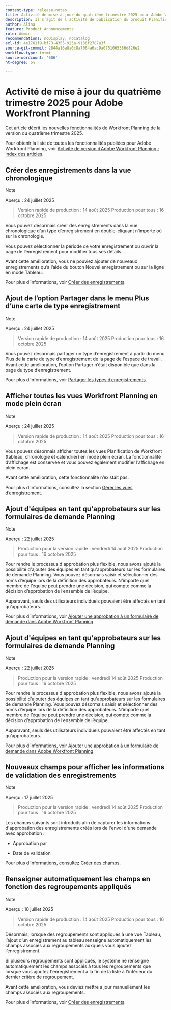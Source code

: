 ```yaml
---
content-type: release-notes
title: Activité de mise à jour du quatrième trimestre 2025 pour Adobe Workfront Planning
description: Il s’agit de l’activité de publication du produit Planification d’Adobe Workfront pour le quatrième trimestre 2025.
author: Alina
feature: Product Announcements
role: Admin
recommendations: noDisplay, noCatalog
exl-id: 4e1761f9-bf73-4355-925a-9136f2787a3f
source-git-commit: 2844a16a8a0c8a7064a6ac9a0751065386d826e2
workflow-type: tm+mt
source-wordcount: '606'
ht-degree: 6%

---
```


# Activité de mise à jour du quatrième trimestre 2025 pour Adobe Workfront Planning

Cet article décrit les nouvelles fonctionnalités de Workfront Planning de la version du quatrième trimestre 2025.

<!--keep the sentence below for all future quarterly release pages-->

Pour obtenir la liste de toutes les fonctionnalités publiées pour Adobe Workfront Planning, voir [Activité de version d’Adobe Workfront Planning : index des articles](/help/quicksilver/product-announcements/product-releases/planning-release-activity/planning-release-activity-article-index.md).

## Créer des enregistrements dans la vue chronologique

>[!NOTE]
>
>Aperçu : 24 juillet 2025
>>Version rapide de production : 14 août 2025
>>Production pour tous : 16 octobre 2025

Vous pouvez désormais créer des enregistrements dans la vue chronologique d’un type d’enregistrement en double-cliquant n’importe où sur la chronologie.

Vous pouvez sélectionner la période de votre enregistrement ou ouvrir la page de l’enregistrement pour modifier tous ses détails.

Avant cette amélioration, vous ne pouviez ajouter de nouveaux enregistrements qu’à l’aide du bouton Nouvel enregistrement ou sur la ligne en mode Tableau.

Pour plus d’informations, voir [Créer des enregistrements](/help/quicksilver/planning/records/create-records.md).

## Ajout de l’option Partager dans le menu Plus d’une carte de type enregistrement

>[!NOTE]
>
>Aperçu : 24 juillet 2025
>>Version rapide de production : 14 août 2025
>>Production pour tous : 16 octobre 2025

Vous pouvez désormais partager un type d’enregistrement à partir du menu Plus de la carte de type d’enregistrement de la page de l’espace de travail. Avant cette amélioration, l’option Partager n’était disponible que dans la page du type d’enregistrement.

Pour plus d’informations, voir [Partager les types d’enregistrements](/help/quicksilver/planning/access/share-record-types.md).

## Afficher toutes les vues Workfront Planning en mode plein écran

>[!NOTE]
>
>Aperçu : 24 juillet 2025
>>Version rapide de production : 14 août 2025
>>Production pour tous : 16 octobre 2025

Vous pouvez désormais afficher toutes les vues Planification de Workfront (tableau, chronologie et calendrier) en mode plein écran. La fonctionnalité d’affichage est conservée et vous pouvez également modifier l’affichage en plein écran.

Avant cette amélioration, cette fonctionnalité n’existait pas.

Pour plus d’informations, consultez la section [Gérer les vues d’enregistrement](/help/quicksilver/planning/views/manage-record-views.md).

## Ajout d&#39;équipes en tant qu&#39;approbateurs sur les formulaires de demande Planning

>[!NOTE]
>
>Aperçu : 22 juillet 2025
>>Production pour la version rapide : vendredi 14 août 2025
>>Production pour tous : 16 octobre 2025

Pour rendre le processus d&#39;approbation plus flexible, nous avons ajouté la possibilité d&#39;ajouter des équipes en tant qu&#39;approbateurs sur les formulaires de demande Planning. Vous pouvez désormais saisir et sélectionner des noms d’équipe lors de la définition des approbateurs. N’importe quel membre de l’équipe peut prendre une décision, qui compte comme la décision d’approbation de l’ensemble de l’équipe.

Auparavant, seuls des utilisateurs individuels pouvaient être affectés en tant qu’approbateurs.

Pour plus d’informations, voir [Ajouter une approbation à un formulaire de demande dans Adobe Workfront Planning](/help/quicksilver/planning/requests/add-approval-to-request-form.md).

## Ajout d&#39;équipes en tant qu&#39;approbateurs sur les formulaires de demande Planning

>[!NOTE]
>
>Aperçu : 22 juillet 2025
>>Production pour la version rapide : vendredi 14 août 2025
>>Production pour tous : 16 octobre 2025

Pour rendre le processus d&#39;approbation plus flexible, nous avons ajouté la possibilité d&#39;ajouter des équipes en tant qu&#39;approbateurs sur les formulaires de demande Planning. Vous pouvez désormais saisir et sélectionner des noms d’équipe lors de la définition des approbateurs. N’importe quel membre de l’équipe peut prendre une décision, qui compte comme la décision d’approbation de l’ensemble de l’équipe.

Auparavant, seuls des utilisateurs individuels pouvaient être affectés en tant qu’approbateurs.

Pour plus d’informations, voir [Ajouter une approbation à un formulaire de demande dans Adobe Workfront Planning](/help/quicksilver/planning/requests/add-approval-to-request-form.md).

## Nouveaux champs pour afficher les informations de validation des enregistrements

>[!NOTE]
>
>Aperçu : 17 juillet 2025
>>Production pour la version rapide : vendredi 14 août 2025
>>Production pour tous : 16 octobre 2025


Les champs suivants sont introduits afin de capturer les informations d&#39;approbation des enregistrements créés lors de l&#39;envoi d&#39;une demande avec approbation :

* Approbation par

* Date de validation

Pour plus d’informations, consultez [Créer des champs](/help/quicksilver/planning/fields/create-fields.md).

## Renseigner automatiquement les champs en fonction des regroupements appliqués

>[!NOTE]
>
>Aperçu : 10 juillet 2025
>>Version rapide de production : 14 août 2025
>>Production pour tous : 16 octobre 2025


Désormais, lorsque des regroupements sont appliqués à une vue Tableau, l’ajout d’un enregistrement au tableau renseigne automatiquement les champs associés aux regroupements auxquels vous ajoutez l’enregistrement.

Si plusieurs regroupements sont appliqués, le système ne renseigne automatiquement les champs associés à tous les regroupements que lorsque vous ajoutez l&#39;enregistrement à la fin de la liste à l&#39;intérieur du dernier critère de regroupement.

Avant cette amélioration, vous deviez mettre à jour manuellement les champs associés aux regroupements.

Pour plus d’informations, voir [Créer des enregistrements](/help/quicksilver/planning/records/create-records.md).
